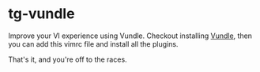 tg-vundle
=========

Improve your VI experience using Vundle.
Checkout installing [Vundle](http://github.com/gmarik/vundle), then you can add this vimrc file and install all the plugins.

That's it, and you're off to the races.
